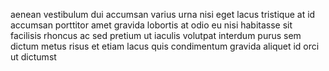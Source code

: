 aenean vestibulum dui accumsan varius urna nisi eget lacus tristique at id
accumsan porttitor amet gravida lobortis at odio eu nisi habitasse sit
facilisis rhoncus ac sed pretium ut iaculis volutpat interdum purus sem dictum
metus risus et etiam lacus quis condimentum gravida aliquet id orci ut dictumst